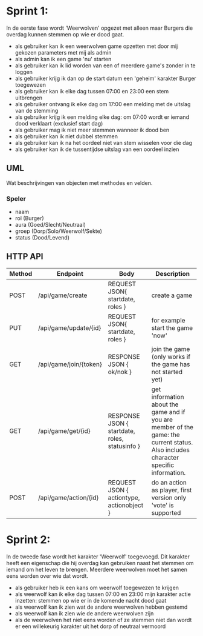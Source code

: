 # Sprint 1:
In de eerste fase wordt 'Weerwolven' opgezet met alleen maar Burgers die overdag kunnen stemmen op wie er dood gaat.
- als gebruiker kan ik een weerwolven game opzetten met door mij gekozen parameters met mij als admin
- als admin kan ik een game 'nu' starten
- als gebruiker kan ik lid worden van een of meerdere game's zonder in te loggen
- als gebruiker krijg ik dan op de start datum een 'geheim' karakter Burger toegewezen
- als gebruiker kan ik elke dag tussen 07:00 en 23:00 een stem uitbrengen
- als gebruiker ontvang ik elke dag om 17:00 een melding met de uitslag van de stemming
- als gebruiker krijg ik een melding elke dag: om 07:00 wordt er iemand dood verklaart (exclusief start dag)
- als gebruiker mag ik niet meer stemmen wanneer ik dood ben
- als gebruiker kan ik niet dubbel stemmen
- als gebruiker kan ik na het oordeel niet van stem wisselen voor die dag
- als gebruiker kan ik de tussentijdse uitslag van een oordeel inzien

## UML
Wat beschrijvingen van objecten met methodes en velden.

### Speler
- naam
- rol (Burger)
- aura (Goed/Slecht/Neutraal)
- groep (Dorp/Solo/Weerwolf/Sekte)
- status (Dood/Levend)

## HTTP API
Method | Endpoint | Body | Description
---|---|---|---
POST | /api/game/create | REQUEST JSON{ startdate, roles } |create a game
PUT | /api/game/update/{id} | REQUEST JSON{ startdate, roles }| for example start the game 'now'
GET | /api/game/join/{token} | RESPONSE JSON { ok/nok } | join the game (only works if the game has not started yet)
GET |  /api/game/get/{id} | RESPONSE JSON { startdate, roles, statusinfo }| get information about the game and if you are member of the game: the current status. Also includes character specific information.
POST | /api/game/action/{id} | REQUEST JSON { actiontype, actionobject } | do an action as player, first version only 'vote' is supported

# Sprint 2:
In de tweede fase wordt het karakter 'Weerwolf' toegevoegd. Dit karakter heeft een eigenschap die hij overdag kan gebruiken naast het stemmen om iemand om het leven te brengen. Meerdere weerwolven moet het samen eens worden over wie dat wordt.
- als gebruiker heb ik een kans om weerwolf toegewezen te krijgen
- als weerwolf kan ik elke dag tussen 07:00 en 23:00 mijn karakter actie inzetten: stemmen op wie er in de komende nacht dood gaat
- als weerwolf kan ik zien wat de andere weerwolven hebben gestemd
- als weerwolf kan ik zien wie de andere weerwolven zijn
- als de weerwolven het niet eens worden of ze stemmen niet dan wordt er een willekeurig karakter uit het dorp of neutraal vermoord

